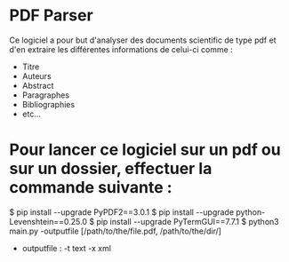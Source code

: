 # PDF Parser

Ce logiciel a pour but d'analyser des documents scientific de type pdf 
et d'en extraire les différentes informations de celui-ci comme :
- Titre
- Auteurs
- Abstract
- Paragraphes
- Bibliographies
- etc...

# Pour lancer ce logiciel sur un pdf ou sur un dossier, effectuer la commande suivante :
$ pip install --upgrade PyPDF2==3.0.1
$ pip install --upgrade python-Levenshtein==0.25.0
$ pip install --upgrade PyTermGUI==7.7.1
$ python3 main.py -outputfile [/path/to/the/file.pdf, /path/to/the/dir/]
- outputfile : -t text
               -x xml
